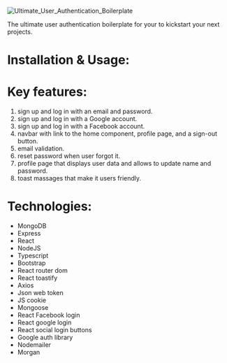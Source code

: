 ![Ultimate_User_Authentication_Boilerplate](assets/Ultimate_User_Authentication_Boilerplate.jpg "Ultimate User Authentication Boilerplate")

The ultimate user authentication boilerplate for your to kickstart your next projects.

# Installation & Usage:

# Key features:

1. sign up and log in with an email and password.
2. sign up and log in with a Google account.
3. sign up and log in with a Facebook account.
4. navbar with link to the home component, profile page, and a sign-out button.
5. email validation.
6. reset password when user forgot it.
7. profile page that displays user data and allows to update name and password.
8. toast massages that make it users friendly.

# Technologies:

- MongoDB
- Express
- React
- NodeJS
- Typescript
- Bootstrap
- React router dom
- React toastify
- Axios
- Json web token
- JS cookie
- Mongoose
- React Facebook login
- React google login
- React social login buttons
- Google auth library
- Nodemailer
- Morgan
